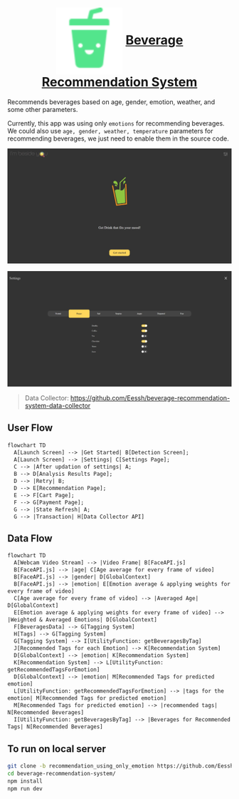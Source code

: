 <h1 align="center">
    <img src="./public/favicons/android-chrome-72x72.png" valign="middle" width="150" height="150" alt="logo" />
    <a href="https://github.com/Eessh/beverage-recommendation-system/tree/recommendation_using_only_emotion">
        <span valign="middle">
                Beverage Recommendation System
        </span>
    </a>
</h1>

Recommends beverages based on age, gender, emotion, weather, and some other parameters.

Currently, this app was using only `emotions` for recommending beverages. We could also use `age, gender, weather, temperature` parameters for recommending beverages, we just need to enable them in the source code.

![Home Page](./screenshots/home.jpeg)

![Settings Page](./screenshots/settings.jpeg)

> Data Collector: https://github.com/Eessh/beverage-recommendation-system-data-collector

## User Flow

```mermaid
flowchart TD
  A[Launch Screen] --> |Get Started| B[Detection Screen];
  A[Launch Screen] --> |Settings| C[Settings Page];
  C --> |After updation of settings| A;
  B --> D[Analysis Results Page];
  D --> |Retry| B;
  D --> E[Recommendation Page];
  E --> F[Cart Page];
  F --> G[Payment Page];
  G --> |State Refresh| A;
  G --> |Transaction| H[Data Collector API]
```

## Data Flow

```mermaid
flowchart TD
  A[Webcam Video Stream] --> |Video Frame| B[FaceAPI.js]
  B[FaceAPI.js] --> |age| C[Age average for every frame of video]
  B[FaceAPI.js] --> |gender| D[GlobalContext]
  B[FaceAPI.js] --> |emotion| E[Emotion average & applying weights for every frame of video]
  C[Age average for every frame of video] --> |Averaged Age| D[GlobalContext]
  E[Emotion average & applying weights for every frame of video] --> |Weighted & Averaged Emotions| D[GlobalContext]
  F[BeveragesData] --> G[Tagging System]
  H[Tags] --> G[Tagging System]
  G[Tagging System] --> I[UtilityFunction: getBeveragesByTag]
  J[Recommended Tags for each Emotion] --> K[Recommendation System]
  D[GlobalContext] --> |emotion| K[Recommendation System]
  K[Recommendation System] --> L[UtilityFunction: getRecommendedTagsForEmotion]
  D[GlobalContext] --> |emotion| M[Recommended Tags for predicted emotion]
  L[UtilityFunction: getRecommendedTagsForEmotion] --> |tags for the emotion| M[Recommended Tags for predicted emotion]
  M[Recommended Tags for predicted emotion] --> |recommended tags| N[Recommended Beverages]
  I[UtilityFunction: getBeveragesByTag] --> |Beverages for Recommended Tags| N[Recommended Beverages]
```

## To run on local server
```bash
git clone -b recommendation_using_only_emotion https://github.com/Eessh/beverage-recommendation-system.git
cd beverage-recommendation-system/
npm install
npm run dev
```
